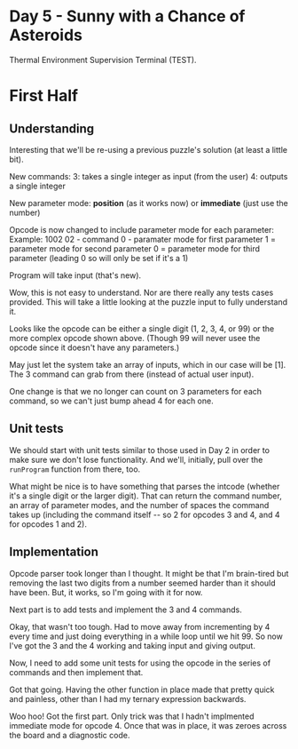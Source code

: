 # Day 5 - Sunny with a Chance of Asteroids

Thermal Environment Supervision Terminal (TEST).

# First Half

## Understanding

Interesting that we'll be re-using a previous puzzle's solution (at least a little bit).

New commands:
3: takes a single integer as input (from the user)
4: outputs a single integer

New parameter mode:
  __position__ (as it works now) or __immediate__ (just use the number)

Opcode is now changed to include parameter mode for each parameter:
  Example: 1002
  02 - command
  0 - paramater mode for first parameter
  1 = parameter mode for second parameter
  0 = parameter mode for third parameter (leading 0 so will only be set if it's a 1)

Program will take input (that's new).

Wow, this is not easy to understand. Nor are there really any tests cases provided. This will take a little looking at the puzzle input to fully understand it.

Looks like the opcode can be either a single digit (1, 2, 3, 4, or 99) or the more complex opcode shown above. (Though 99 will never usee the opcode since it doesn't have any parameters.)

May just let the system take an array of inputs, which in our case will be [1]. The 3 command can grab from there (instead of actual user input).

One change is that we no longer can count on 3 parameters for each command, so we can't just bump ahead 4 for each one.

## Unit tests

We should start with unit tests similar to those used in Day 2 in order to make sure we don't lose functionality. And we'll, initially, pull over the `runProgram` function from there, too.

What might be nice is to have something that parses the intcode (whether it's a single digit or the larger digit). That can return the command number, an array of parameter modes, and the number of spaces the command takes up (including the command itself -- so 2 for opcodes 3 and 4, and 4 for opcodes 1 and 2).

## Implementation

Opcode parser took longer than I thought. It might be that I'm brain-tired but removing the last two digits from a number seemed harder than it should have been. But, it works, so I'm going with it for now.

Next part is to add tests and implement the 3 and 4 commands.

Okay, that wasn't too tough. Had to move away from incrementing by 4 every time and just doing everything in a while loop until we hit 99. So now I've got the 3 and the 4 working and taking input and giving output.

Now, I need to add some unit tests for using the opcode in the series of commands and then implement that.

Got that going. Having the other function in place made that pretty quick and painless, other than I had my ternary expression backwards.

Woo hoo! Got the first part. Only trick was that I hadn't implmented immediate mode for opcode 4. Once that was in place, it was zeroes across the board and a diagnostic code.
